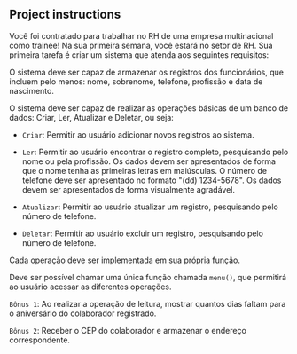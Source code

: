 ## Project instructions

Você foi contratado para trabalhar no RH de uma empresa multinacional como trainee! Na sua primeira semana, você estará no setor de RH. Sua primeira tarefa é criar um sistema que atenda aos seguintes requisitos:

O sistema deve ser capaz de armazenar os registros dos funcionários, que incluem pelo menos: nome, sobrenome, telefone, profissão e data de nascimento.

O sistema deve ser capaz de realizar as operações básicas de um banco de dados: Criar, Ler, Atualizar e Deletar, ou seja:

- ```Criar```: Permitir ao usuário adicionar novos registros ao sistema.

- ```Ler```: Permitir ao usuário encontrar o registro completo, pesquisando pelo nome ou pela profissão. Os dados devem ser apresentados de forma que o nome tenha as primeiras letras em maiúsculas. O número de telefone deve ser apresentado no formato "(dd) 1234-5678". Os dados devem ser apresentados de forma visualmente agradável.

- ```Atualizar```: Permitir ao usuário atualizar um registro, pesquisando pelo número de telefone.

- ```Deletar```: Permitir ao usuário excluir um registro, pesquisando pelo número de telefone.

Cada operação deve ser implementada em sua própria função.

Deve ser possível chamar uma única função chamada ```menu()```, que permitirá ao usuário acessar as diferentes operações.

```Bônus 1```: Ao realizar a operação de leitura, mostrar quantos dias faltam para o aniversário do colaborador registrado.

```Bônus 2```: Receber o CEP do colaborador e armazenar o endereço correspondente.
